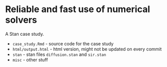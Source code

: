 # Reliable and fast use of numerical solvers

A Stan case study.

* `case_study.Rmd` - source code for the case study
* `html/output.html` - html version, might not be updated on every commit
* `stan` - stan files `diffusion.stan` and `sir.stan`
* `misc` - other stuff

